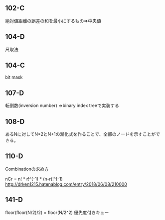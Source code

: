 ## 102-C
絶対値距離の誤差の和を最小にするもの=>中央値

## 104-D
尺取法

## 104-C
bit mask

## 107-D
転倒数(inversion number)
=>binary index treeで実装する 

## 108-D
あるNに対してN*2とN+1の漸化式を作ることで、全部のノードを示すことができる。

## 110-D
Combinationの求め方

nCr = n! * r!^(-1) * (n-r)!^(-1) http://drken1215.hatenablog.com/entry/2018/06/08/210000

## 141-D
floor(floor(N/2)/2) = floor(N/2^2)
優先度付きキュー
